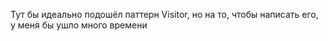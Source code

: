 ﻿Тут бы идеально подошёл паттерн Visitor, но на то, чтобы написать его,
у меня бы ушло много времени